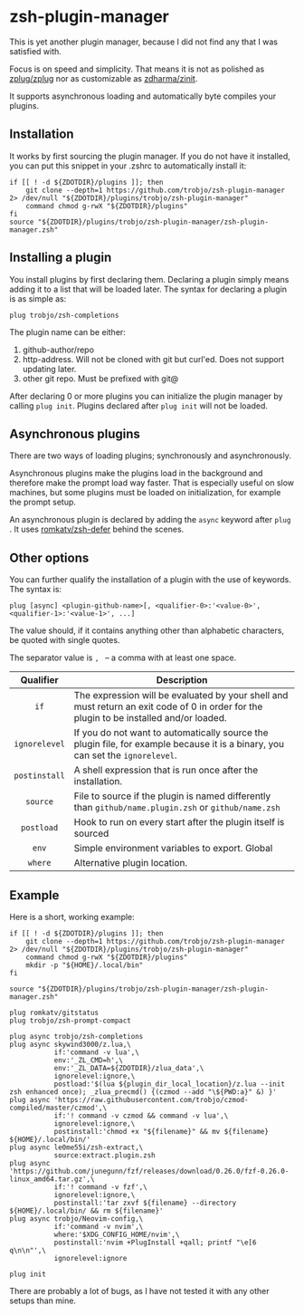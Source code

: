 # zsh-plugin-manager

This is yet another plugin manager, because I did not find any that I was satisfied with.

Focus is on speed and simplicity. That means it is not as polished as [zplug/zplug](https://github.com/zplug/zplug) nor as customizable as [zdharma/zinit](https://github.com/zdharma/zinit).

It supports asynchronous loading and automatically byte compiles your plugins.

## Installation

It works by first sourcing the plugin manager. If you do not have it installed, you can put this snippet in your .zshrc to automatically install it:

```
if [[ ! -d ${ZDOTDIR}/plugins ]]; then
    git clone --depth=1 https://github.com/trobjo/zsh-plugin-manager 2> /dev/null "${ZDOTDIR}/plugins/trobjo/zsh-plugin-manager"
    command chmod g-rwX "${ZDOTDIR}/plugins"
fi
source "${ZDOTDIR}/plugins/trobjo/zsh-plugin-manager/zsh-plugin-manager.zsh"

```

## Installing a plugin
You install plugins by first declaring them. Declaring a plugin simply means adding it to a list that will be loaded later. 
The syntax for declaring a plugin is as simple as:

```
plug trobjo/zsh-completions
```
The plugin name can be either:
1. github-author/repo
2. http-address. Will not be cloned with git but curl'ed. Does not support updating later.
3. other git repo. Must be prefixed with git@

After declaring 0 or more plugins you can initialize the plugin manager by calling `plug init`. Plugins declared after `plug init` will not be loaded.

## Asynchronous plugins

There are two ways of loading plugins; synchronously and asynchronously.

Asynchronous plugins make the plugins load in the background and therefore make the prompt load way faster. That is especially useful on slow machines, but some plugins must be loaded on initialization, for example the prompt setup.

An asynchronous plugin is declared by adding the `async` keyword after `plug `. It uses [romkatv/zsh-defer](https://github.com/romkatv/zsh-defer) behind the scenes.

## Other options
You can further qualify the installation of a plugin with the use of keywords. The syntax is:
```
plug [async] <plugin-github-name>[, <qualifier-0>:'<value-0>', <qualifier-1>:'<value-1>', ...]
```

The value should, if it contains anything other than alphabetic characters, be quoted with single quotes.

The separator value is `, ` – a comma with at least one space.

| Qualifier | Description |
|:-:|-|
|`if` |The expression will be evaluated by your shell and must return an exit code of 0 in order for the plugin to be installed and/or loaded.|
|`ignorelevel`|If you do not want to automatically source the plugin file, for example because it is a binary, you can set the `ignorelevel`.|
|`postinstall`|A shell expression that is run once after the installation.|
|`source`|File to source if the plugin is named differently than `github/name.plugin.zsh` or `github/name.zsh`|
|`postload`|Hook to run on every start after the plugin itself is sourced|
|`env`|Simple environment variables to export. Global|
|`where`|Alternative plugin location.|

## Example
Here is a short, working example:

```
if [[ ! -d ${ZDOTDIR}/plugins ]]; then
    git clone --depth=1 https://github.com/trobjo/zsh-plugin-manager 2> /dev/null "${ZDOTDIR}/plugins/trobjo/zsh-plugin-manager"
    command chmod g-rwX "${ZDOTDIR}/plugins"
    mkdir -p "${HOME}/.local/bin"
fi

source "${ZDOTDIR}/plugins/trobjo/zsh-plugin-manager/zsh-plugin-manager.zsh"

plug romkatv/gitstatus
plug trobjo/zsh-prompt-compact

plug async trobjo/zsh-completions
plug async skywind3000/z.lua,\
           if:'command -v lua',\
           env:'_ZL_CMD=h',\
           env:'_ZL_DATA=${ZDOTDIR}/zlua_data',\
           ignorelevel:ignore,\
           postload:'$(lua ${plugin_dir_local_location}/z.lua --init zsh enhanced once); _zlua_precmd() {(czmod --add "\${PWD:a}" &) }'
plug async 'https://raw.githubusercontent.com/trobjo/czmod-compiled/master/czmod',\
           if:'! command -v czmod && command -v lua',\
           ignorelevel:ignore,\
           postinstall:'chmod +x "${filename}" && mv ${filename} ${HOME}/.local/bin/'
plug async le0me55i/zsh-extract,\
           source:extract.plugin.zsh
plug async 'https://github.com/junegunn/fzf/releases/download/0.26.0/fzf-0.26.0-linux_amd64.tar.gz',\
           if:'! command -v fzf',\
           ignorelevel:ignore,\
           postinstall:'tar zxvf ${filename} --directory ${HOME}/.local/bin/ && rm ${filename}'
plug async trobjo/Neovim-config,\
           if:'command -v nvim',\
           where:'$XDG_CONFIG_HOME/nvim',\
           postinstall:'nvim +PlugInstall +qall; printf "\e[6 q\n\n"',\
           ignorelevel:ignore

plug init
```

There are probably a lot of bugs, as I have not tested it with any other setups than mine.
